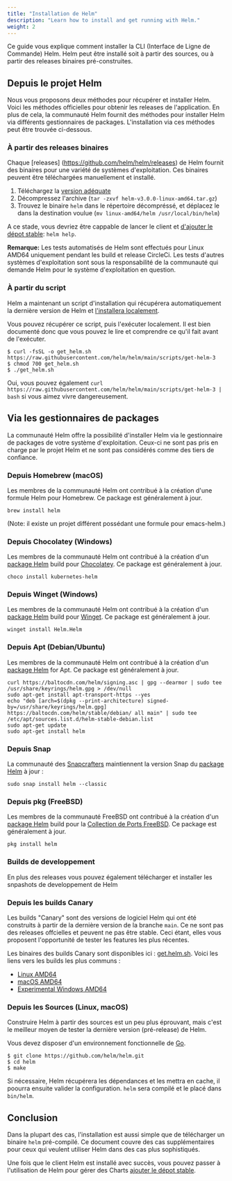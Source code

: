 ```yaml
---
title: "Installation de Helm"
description: "Learn how to install and get running with Helm."
weight: 2
---
```


Ce guide vous explique comment installer la CLI (Interface de Ligne de Commande) Helm. Helm peut être installé soit à partir des sources, ou à partir des releases binaires pré-construites.

## Depuis le projet Helm

Nous vous proposons deux méthodes pour récupérer et installer Helm. Voici les méthodes officielles pour obtenir les releases de l'application. En plus de cela, la communauté Helm
fournit des méthodes pour installer Helm via différents gestionnaires de packages. L'installation via ces méthodes peut être trouvée ci-dessous.

### À partir des releases binaires

Chaque [releases] (https://github.com/helm/helm/releases) de Helm fournit des binaires pour une variété de systèmes d'exploitation. Ces binaires peuvent être téléchargées manuellement
et installé.

1. Téléchargez la [version adéquate](https://github.com/helm/helm/releases)
2. Décompressez l'archive (`tar -zxvf helm-v3.0.0-linux-amd64.tar.gz`)
3. Trouvez le binaire `helm` dans le répertoire décompréssé, et déplacez le dans la destination voulue (`mv linux-amd64/helm /usr/local/bin/helm`)

A ce stade, vous devriez être cappable de lancer le client et [d'ajouter le dépot stable](https://helm.sh/docs/intro/quickstart/#initialize-a-helm-chart-repository): `helm help`.

**Remarque:** Les tests automatisés de Helm sont effectués pour Linux AMD64 uniquement pendant les build et release CircleCi. Les tests d'autres systèmes d'exploitation sont sous la responsabilité de la communauté qui demande Helm pour le système d'exploitation en question.

### À partir du script

Helm a maintenant un script d'installation qui récupérera automatiquement la dernière version de Helm et [l'installera localement](https://raw.githubusercontent.com/helm/helm/main/scripts/get-helm-3).

Vous pouvez récupérer ce script, puis l'exécuter localement. Il est bien documenté donc que vous pouvez le lire et comprendre ce qu'il fait avant de l'exécuter.

```console
$ curl -fsSL -o get_helm.sh https://raw.githubusercontent.com/helm/helm/main/scripts/get-helm-3
$ chmod 700 get_helm.sh
$ ./get_helm.sh
```

Oui, vous pouvez également `curl https://raw.githubusercontent.com/helm/helm/main/scripts/get-helm-3 | bash` si vous aimez vivre dangereusement.

## Via les gestionnaires de packages

La communauté Helm offre la possibilité d'installer Helm via le gestionnaire de packages de votre système d'exploitation. Ceux-ci ne sont pas pris en charge par le projet Helm et ne sont pas considérés comme des tiers de confiance.

### Depuis Homebrew (macOS)

Les membres de la communauté Helm ont contribué à la création d'une formule Helm pour Homebrew. Ce package est généralement à jour.

```console
brew install helm
```

(Note: il existe un projet différent possédant une formule pour emacs-helm.)

### Depuis Chocolatey (Windows)

Les membres de la communauté Helm ont contribué à la création d'un [package Helm](https://chocolatey.org/packages/kubernetes-helm) build pour [Chocolatey](https://chocolatey.org/). Ce package est généralement à jour.

```console
choco install kubernetes-helm
```

### Depuis Winget (Windows)

Les membres de la communauté Helm ont contribué à la création d'un [package Helm](https://github.com/microsoft/winget-pkgs/tree/master/manifests/h/Helm/Helm) build pour [Winget](https://learn.microsoft.com/en-us/windows/package-manager/). Ce package est généralement à jour.

```console
winget install Helm.Helm
```

### Depuis Apt (Debian/Ubuntu)

Les membres de la communauté Helm ont contribué à la création d'un [package Helm](https://helm.baltorepo.com/stable/debian/) for Apt. Ce package est généralement à jour.

```console
curl https://baltocdn.com/helm/signing.asc | gpg --dearmor | sudo tee /usr/share/keyrings/helm.gpg > /dev/null
sudo apt-get install apt-transport-https --yes
echo "deb [arch=$(dpkg --print-architecture) signed-by=/usr/share/keyrings/helm.gpg] https://baltocdn.com/helm/stable/debian/ all main" | sudo tee /etc/apt/sources.list.d/helm-stable-debian.list
sudo apt-get update
sudo apt-get install helm
```

### Depuis Snap

La communauté des [Snapcrafters](https://github.com/snapcrafters) maintiennent la version Snap du [package Helm](https://snapcraft.io/helm) à jour :

```console
sudo snap install helm --classic
```

### Depuis pkg (FreeBSD)

Les membres de la communauté FreeBSD ont contribué à la création d'un [package Helm](https://www.freshports.org/sysutils/helm) build pour la [Collection de Ports FreeBSD](https://man.freebsd.org/ports). Ce package est généralement à jour.

```console
pkg install helm
```

### Builds de developpement

En plus des releases vous pouvez également télécharger et installer les snpashots de developpement de Helm

### Depuis les builds Canary

Les builds "Canary" sont des versions de logiciel Helm qui ont été construits à partir de la dernière version de la branche `main`. Ce ne sont pas des releases offcielles et peuvent ne pas être stable. Ceci étant, elles vous proposent l'opportunité de tester les features les plus récentes.

Les binaires des builds Canary sont disponibles ici : [get.helm.sh](https://get.helm.sh). Voici les liens vers les builds les plus communs :

- [Linux AMD64](https://get.helm.sh/helm-canary-linux-amd64.tar.gz)
- [macOS AMD64](https://get.helm.sh/helm-canary-darwin-amd64.tar.gz)
- [Experimental Windows AMD64](https://get.helm.sh/helm-canary-windows-amd64.zip)

### Depuis les Sources (Linux, macOS)

Construire Helm à partir des sources est un peu plus éprouvant, mais c'est le meilleur moyen de tester la dernière version (pré-release) de Helm.

Vous devez disposer d'un environnement fonctionnelle de [Go](https://golang.org/doc/install).

```console
$ git clone https://github.com/helm/helm.git
$ cd helm
$ make
```

Si nécessaire, Helm récupérera les dépendances et les mettra en cache, il poourra ensuite valider la configuration. `helm` sera compilé et le placé dans` bin/helm`.

## Conclusion

Dans la plupart des cas, l'installation est aussi simple que de télécharger un binaire `helm` pré-compilé. Ce document couvre des cas supplémentaires pour ceux qui veulent utiliser Helm dans des cas plus sophistiqués.

Une fois que le client Helm est installé avec succès, vous pouvez passer à l'utilisation de Helm pour gérer des Charts [ajouter le dépot stable](https://helm.sh/docs/intro/quickstart/#initialize-a-helm-chart-repository).
